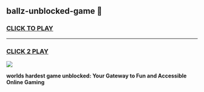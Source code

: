 
## ballz-unblocked-game 👋
<h3>
<a href="https://premium.freeplayer.one?title=ballz-unblocked-game&ref=14F">CLICK TO PLAY</a></h3>
<hr>

<h3>
<a href="https://premium.freeplayer.one?title=ballz-unblocked-game&ref=14F">CLICK 2 PLAY</a>
  
</h3>

<a href="https://premium.freeplayer.one?title=ballz-unblocked-game&ref=12F/"><img src="https://clearcache.store/games.png"></a>


**worlds hardest game unblocked: Your Gateway to Fun and Accessible Online Gaming**
